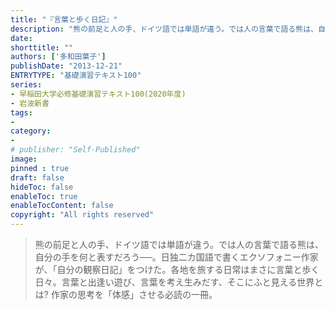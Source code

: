 ```yaml
---
title: "『言葉と歩く日記』"
description: "熊の前足と人の手、ドイツ語では単語が違う。では人の言葉で語る熊は、自分の手を何と表すだろう──。日独二カ国語で書くエクソフォニー作家が、「自分の観察日記」をつけた。各地を旅する日常はまさに言葉と歩く日々。言葉と出逢い遊び、言葉を考え生みだす、そこにふと見える世界とは? 作家の思考を「体感」させる必読の一冊。"
date: 
shorttitle: ""
authors: ['多和田葉子']
publishDate: "2013-12-21"
ENTRYTYPE: "基礎演習テキスト100"
series:
- 早稲田大学必修基礎演習テキスト100(2020年度)
- 岩波新書
tags: 
- 
category: 
- 
# publisher: "Self-Published"
image: 
pinned : true
draft: false
hideToc: false
enableToc: true
enableTocContent: false
copyright: "All rights reserved"
---
```


>熊の前足と人の手、ドイツ語では単語が違う。では人の言葉で語る熊は、自分の手を何と表すだろう──。日独二カ国語で書くエクソフォニー作家が、「自分の観察日記」をつけた。各地を旅する日常はまさに言葉と歩く日々。言葉と出逢い遊び、言葉を考え生みだす、そこにふと見える世界とは? 作家の思考を「体感」させる必読の一冊。